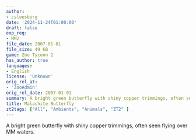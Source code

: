 ```yaml
---
author:
- csleesburg
date: '2024-11-24T01:00:00'
draft: false
exp_req:
- MM2
file_date: 2007-01-01
file_size: 49 KB
game: Zoo Tycoon 2
has_author: true
languages:
- English
license: 'Unknown'
orig_rel_at:
- 'ZooAdmin'
orig_rel_date: 2007-01-01
summary: A bright green butterfly with shiny copper trimmings, often seen flying over MM waters.
title: Malachite Butterfly
zt2tags: ["All", "Ambients", "Animals", "ZT2" ]
---
```

A bright green butterfly with shiny copper trimmings, often seen flying over MM waters.

